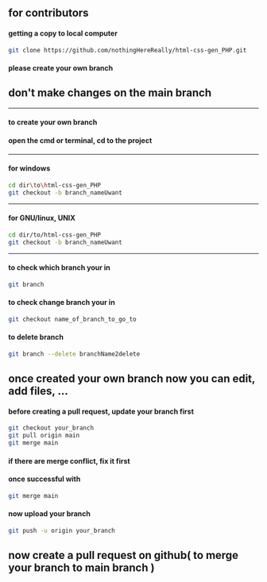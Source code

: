 for contributors
---

#### getting a copy to local computer
```bash
git clone https://github.com/nothingHereReally/html-css-gen_PHP.git
```


#### please create your own branch
## don't make changes on the main branch
---
#### to create your own branch
#### open the cmd or terminal, cd to the project
---
#### for windows
```bash
cd dir\to\html-css-gen_PHP
git checkout -b branch_nameUwant
```
---
#### for GNU/linux, UNIX
```bash
cd dir/to/html-css-gen_PHP
git checkout -b branch_nameUwant
```
---
#### to check which branch your in
```bash
git branch
```
#### to check change branch your in
```bash
git checkout name_of_branch_to_go_to
```
#### to delete branch
```bash
git branch --delete branchName2delete
```
## once created your own branch now you can edit, add files, ...


#### before creating a pull request, update your branch first
```bash
git checkout your_branch
git pull origin main
git merge main
```
#### if there are merge conflict, fix it first
#### once successful with
```bash
git merge main
```
#### now upload your branch
```bash
git push -u origin your_branch
```
## now create a pull request on github( to merge your branch to main branch )
